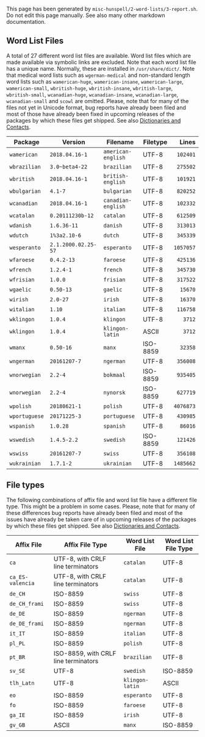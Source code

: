 This page has been generated by `misc-hunspell/2-word-lists/3-report.sh`. Do not edit this page manually. See also many other markdown documentation.

## Word List Files

A total of 27 different word list files are available. Word list files which are made available via symbolic links are excluded. Note that each word list file has a unique name. Normally, these are installed in `/usr/share/dict/`. Note that medical word lists such as `wgerman-medical` and non-standard length word lists such as `wamerican-huge`, `wamerican-insane`, `wamerican-large`, `wamerican-small`, `wbritish-huge`, `wbritish-insane`, `wbritish-large`, `wbritish-small`, `wcanadian-huge`, `wcanadian-insane`, `wcanadian-large`, `wcanadian-small` and `scowl` are omitted. Please, note that for many of the files not yet in Unicode format, bug reports have already been filed and most of those have already been fixed in upcoming releases of the packages by which these files get shipped. See also [Dictionaries and Contacts](https://github.com/nuspell/nuspell/wiki/Dictionaries-and-Contacts).

| Package | Version | Filename | Filetype | Lines |
|---|---|---|---|--:|
| `wamerican` | `2018.04.16-1` | `american-english` | UTF-8 | `102401` |
| `wbrazilian` | `3.0~beta4-22` | `brazilian` | UTF-8 | `275502` |
| `wbritish` | `2018.04.16-1` | `british-english` | UTF-8 | `101921` |
| `wbulgarian` | `4.1-7` | `bulgarian` | UTF-8 | `820252` |
| `wcanadian` | `2018.04.16-1` | `canadian-english` | UTF-8 | `102332` |
| `wcatalan` | `0.20111230b-12` | `catalan` | UTF-8 | `612509` |
| `wdanish` | `1.6.36-11` | `danish` | UTF-8 | `313013` |
| `wdutch` | `1%3a2.10-6` | `dutch` | UTF-8 | `345339` |
| `wesperanto` | `2.1.2000.02.25-57` | `esperanto` | UTF-8 | `1057057` |
| `wfaroese` | `0.4.2-13` | `faroese` | UTF-8 | `425136` |
| `wfrench` | `1.2.4-1` | `french` | UTF-8 | `345730` |
| `wfrisian` | `1.0.0` | `frisian` | UTF-8 | `317522` |
| `wgaelic` | `0.50-13` | `gaelic` | UTF-8 | `15670` |
| `wirish` | `2.0-27` | `irish` | UTF-8 | `16370` |
| `witalian` | `1.10` | `italian` | UTF-8 | `116758` |
| `wklingon` | `1.0.4` | `klingon` | UTF-8 | `3712` |
| `wklingon` | `1.0.4` | `klingon-latin` | ASCII | `3712` |
| `wmanx` | `0.50-16` | `manx` | ISO-8859 | `32358` |
| `wngerman` | `20161207-7` | `ngerman` | UTF-8 | `356008` |
| `wnorwegian` | `2.2-4` | `bokmaal` | ISO-8859 | `935405` |
| `wnorwegian` | `2.2-4` | `nynorsk` | ISO-8859 | `627719` |
| `wpolish` | `20180621-1` | `polish` | UTF-8 | `4076873` |
| `wportuguese` | `20171225-3` | `portuguese` | UTF-8 | `430985` |
| `wspanish` | `1.0.28` | `spanish` | UTF-8 | `86016` |
| `wswedish` | `1.4.5-2.2` | `swedish` | ISO-8859 | `121426` |
| `wswiss` | `20161207-7` | `swiss` | UTF-8 | `356108` |
| `wukrainian` | `1.7.1-2` | `ukrainian` | UTF-8 | `1485662` |

## File types

The following combinations of affix file and word list file have a different file type. This might be a problem in some cases. Please, note that for many of these differences bug reports have already been filed and most of the issues have already be taken care of in upcoming releases of the packages by which these files get shipped. See also [Dictionaries and Contacts](https://github.com/nuspell/nuspell/wiki/Dictionaries-and-Contacts).

| Affix File | Affix File Type | Word List File | Word List File Type |
|---|---|---|---|
| `ca` | UTF-8, with CRLF line terminators | `catalan` | UTF-8 |
| `ca_ES-valencia` | UTF-8, with CRLF line terminators | `catalan` | UTF-8 |
| `de_CH` | ISO-8859 | `swiss` | UTF-8 |
| `de_CH_frami` | ISO-8859 | `swiss` | UTF-8 |
| `de_DE` | ISO-8859 | `ngerman` | UTF-8 |
| `de_DE_frami` | ISO-8859 | `ngerman` | UTF-8 |
| `it_IT` | ISO-8859 | `italian` | UTF-8 |
| `pl_PL` | ISO-8859 | `polish` | UTF-8 |
| `pt_BR` | ISO-8859, with CRLF line terminators | `brazilian` | UTF-8 |
| `sv_SE` | UTF-8 | `swedish` | ISO-8859 |
| `tlh_Latn` | UTF-8 | `klingon-latin` | ASCII |
| `eo` | ISO-8859 | `esperanto` | UTF-8 |
| `fo` | ISO-8859 | `faroese` | UTF-8 |
| `ga_IE` | ISO-8859 | `irish` | UTF-8 |
| `gv_GB` | ASCII | `manx` | ISO-8859 |
